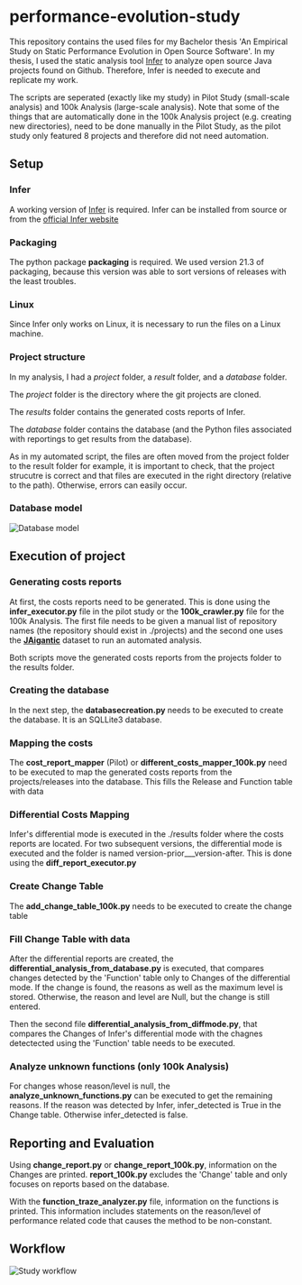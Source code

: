 # performance-evolution-study

This repository contains the used files for my Bachelor thesis 'An Empirical Study on Static Performance Evolution in Open Source Software'. 
In my thesis, I used the static analysis tool [Infer](https://github.com/facebook/infer) to analyze open source Java projects found on Github. Therefore, Infer is needed to execute and replicate my work.

The scripts are seperated (exactly like my study) in Pilot Study (small-scale analysis) and 100k Analysis (large-scale analysis).
Note that some of the things that are automatically done in the 100k Analysis project (e.g. creating new directories), need to be done manually in the Pilot Study, as the pilot study only featured 8 projects and therefore did not need automation.

## Setup 

### Infer
A working version of [Infer](https://github.com/facebook/infer) is required. Infer can be installed from source or from the [official Infer website](https://fbinfer.com/)

### Packaging

The python package **packaging** is required. We used version 21.3 of packaging, because this version was able to sort versions of releases with the least troubles.

### Linux
Since Infer only works on Linux, it is necessary to run the files on a Linux machine.

### Project structure
In my analysis, I had a *project* folder, a *result* folder, and a *database* folder.

The *project* folder is the directory where the git projects are cloned.

The *results* folder contains the generated costs reports of Infer. 

The *database* folder contains the database (and the Python files associated with reportings to get results from the database).

As in my automated script, the files are often moved from the project folder to the result folder for example, it is important to check, that the project strucutre is correct and that files are executed in the right directory (relative to the path). Otherwise, errors can easily  occur.

### Database model

![Database model](https://github.com/ZwickPhilippe/performance-evolution-study/assets/74874980/0df88289-d943-4061-8c18-7ec56ec96ea8)

## Execution of project

### Generating costs reports

At first, the costs reports need to be generated. This is done using the **infer_executor.py** file in the pilot study or the **100k_crawler.py** file for the 100k Analysis. The first file needs to be given a manual list of repository names (the repository should exist in ./projects) and the second one uses the [**JAigantic**](https://mondego.ics.uci.edu/projects/SourcererJBF/#) dataset to run an automated analysis. 

Both scripts move the generated costs reports from the projects folder to the results folder.

### Creating the database

In the next step, the **databasecreation.py** needs to be executed to create the database. It is an SQLLite3 database.

### Mapping the costs

The **cost_report_mapper** (Pilot) or **different_costs_mapper_100k.py** need to be executed to map the generated costs reports from the projects/releases into the database.
This fills the Release and Function table with data

### Differential Costs Mapping

Infer's differential mode is executed in the ./results folder where the costs reports are located. For two subsequent versions, the differential mode is executed and the folder is named version-prior___version-after.
This is done using the **diff_report_executor.py** 

### Create Change Table
The **add_change_table_100k.py** needs to be executed to create the change table

### Fill Change Table with data
 
After the differential reports are created, the **differential_analysis_from_database.py** is executed, that compares changes detected by the 'Function' table only to Changes of the differential mode. If the change is found, the reasons as well as the maximum level is stored. Otherwise, the reason and level are Null, but the change is still entered.

Then the second file **differential_analysis_from_diffmode.py**, that compares the Changes of Infer's differential mode with the chagnes detectected using the 'Function' table needs to be executed.

### Analyze unknown functions (only 100k Analysis)

For changes whose reason/level is null, the **analyze_unknown_functions.py** can be executed to get the remaining reasons. If the reason was detected by Infer, infer_detected is True in the Change table. Otherwise infer_detected is false.

## Reporting and Evaluation

Using **change_report.py** or **change_report_100k.py**, information on the Changes are printed. **report_100k.py** excludes the 'Change' table and only focuses on reports based on the database.

With the **function_traze_analyzer.py** file, information on the functions is printed. This information includes statements on the reason/level of performance related code that causes the method to be non-constant.

## Workflow

![Study workflow](https://github.com/ZwickPhilippe/performance-evolution-study/assets/74874980/15e45b1b-0e94-4cc6-8af5-98e6fceb0a9c)  
